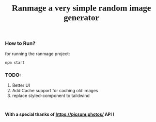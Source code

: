 <h1 align="center" style="font-family: JetBrainsMono Nerd Font;">Ranmage a very simple random image generator</h1>
<br/>

### How to Run?

for running the ranmage project:
```javascript
npm start
```

### TODO:

1. Better UI
2. Add Cache support for caching old images
3. replace styled-component to taildwind

<br/>

**With a special thanks of https://picsum.photos/ API !**
